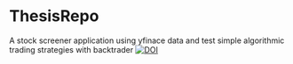 # ThesisRepo
A stock screener application using yfinace data and test simple algorithmic trading strategies with backtrader
[![DOI](https://zenodo.org/badge/DOI/10.5281/zenodo.6358124.svg)](https://doi.org/10.5281/zenodo.6358124)

